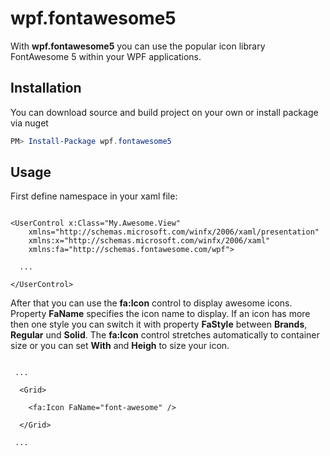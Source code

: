 # wpf.fontawesome5
With **wpf.fontawesome5** you can use the popular icon library FontAwesome 5 within your WPF applications.

## Installation
You can download source and build project on your own or install package via nuget

```PowerShell
PM> Install-Package wpf.fontawesome5
```

## Usage

First define namespace in your xaml file:

```xaml

<UserControl x:Class="My.Awesome.View"
    xmlns="http://schemas.microsoft.com/winfx/2006/xaml/presentation"
    xmlns:x="http://schemas.microsoft.com/winfx/2006/xaml"
    xmlns:fa="http://schemas.fontawesome.com/wpf">

  ...
  
</UserControl>

```

After that you can use the **fa:Icon** control to display awesome icons. Property **FaName** specifies the icon name to display. If an icon has more then one style you can switch it with property **FaStyle** between **Brands**, **Regular** und **Solid**. The **fa:Icon** control stretches automatically to container size or you can set **With** and **Heigh** to size your icon.

```xaml

 ...
 
  <Grid>
    
    <fa:Icon FaName="font-awesome" />
  
  </Grid>
 
 ...

```

